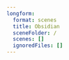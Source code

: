 ```yaml
---
longform:
  format: scenes
  title: Obsidian
  sceneFolder: /
  scenes: []
  ignoredFiles: []
---
```

